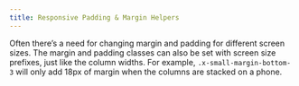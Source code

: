 ```yaml
---
title: Responsive Padding & Margin Helpers
---
```


Often there’s a need for changing margin and padding for different screen sizes. The margin and padding classes can also be set with screen size prefixes, just like the column widths. For example, `.x-small-margin-bottom-3` will only add 18px of margin when the columns are stacked on a phone.